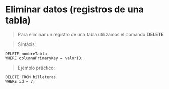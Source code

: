 # Eliminar datos (registros de una tabla)

> Para eliminar un registro de una tabla utilizamos el comando
> **DELETE**

> Sintáxis: 

    DELETE nombreTabla  
    WHERE columnaPrimaryKey = valorID;


> Ejemplo práctico: 

    DELETE FROM billeteras  
    WHERE id = 7;